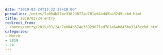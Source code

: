 ```yaml
---
date: "2019-03-24T13:32:37+10:00"
permalink: /notes/7a004b574e33829077ad781a64bd45ba3245ccbd.html
title: 2019/03/24 entry
redirect_from:
- /notes/entry/2019/03/24/7a004b574e33829077ad781a64bd45ba3245ccbd.html
categories:
- March
- 2019
- 24
---
```

